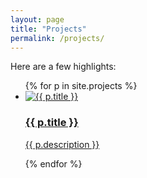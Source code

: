 ```yaml
---
layout: page
title: "Projects"
permalink: /projects/
---
```


Here are a few highlights:

<ul class="project-list">
  {% for p in site.projects %}
    <li>
      <a href="{{ p.link }}">
        <img src="{{ p.image }}" alt="{{ p.title }}" />
        <h3>{{ p.title }}</h3>
        <p>{{ p.description }}</p>
      </a>
    </li>
  {% endfor %}
</ul>
